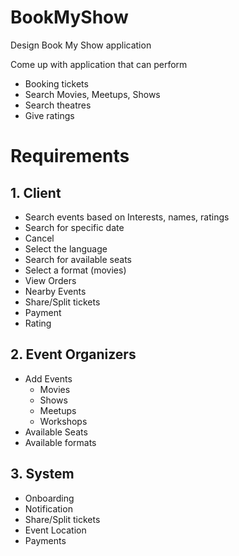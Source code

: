 # BookMyShow
Design Book My Show application

Come up with application that can perform

- Booking tickets
- Search Movies, Meetups, Shows
- Search theatres
- Give ratings

# Requirements
## 1. Client 
- Search events based on Interests, names, ratings
- Search for specific date
- Cancel
- Select the language
- Search for available seats
- Select a format (movies)
- View Orders
- Nearby Events
- Share/Split tickets
- Payment
- Rating 

## 2. Event Organizers
- Add Events
  - Movies
  - Shows
  - Meetups
  - Workshops
- Available Seats
- Available formats

## 3. System
- Onboarding
- Notification
- Share/Split tickets
- Event Location
- Payments


